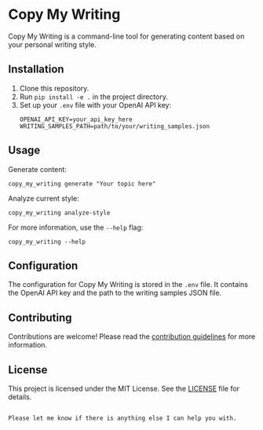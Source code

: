 # Copy My Writing

Copy My Writing is a command-line tool for generating content based on your personal writing style.

## Installation

1. Clone this repository.
2. Run `pip install -e .` in the project directory.
3. Set up your `.env` file with your OpenAI API key:
   ```
   OPENAI_API_KEY=your_api_key_here
   WRITING_SAMPLES_PATH=path/to/your/writing_samples.json
   ```

## Usage

Generate content:
```
copy_my_writing generate "Your topic here"
```

Analyze current style:
```
copy_my_writing analyze-style
```

For more information, use the `--help` flag:
```
copy_my_writing --help
```

## Configuration

The configuration for Copy My Writing is stored in the `.env` file. It contains the OpenAI API key and the path to the writing samples JSON file.

## Contributing

Contributions are welcome! Please read the [contribution guidelines](CONTRIBUTING.md) for more information.

## License

This project is licensed under the MIT License. See the [LICENSE](LICENSE) file for details.
```

Please let me know if there is anything else I can help you with.